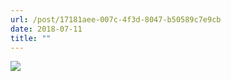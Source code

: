 ```yaml
---
url: /post/17181aee-007c-4f3d-8047-b50589c7e9cb
date: 2018-07-11
title: ""
---
```


<img src="https://hjertnes.blog/media/fa111113-cb6a-4aaa-9941-82b405db5327.jpg"/>